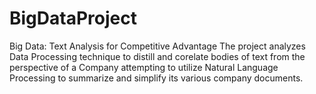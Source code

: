 # BigDataProject
Big Data: Text Analysis for Competitive Advantage
The project analyzes Data Processing technique to distill and corelate bodies of text from the perspective of a Company attempting to utilize Natural Language Processing to summarize and simplify its various company documents.

